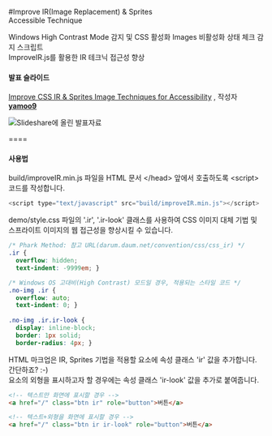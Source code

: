 #Improve IR(Image Replacement) & Sprites<br>Accessible Technique

Windows High Contrast Mode 감지 및 CSS 활성화 Images 비활성화 상태 체크 감지 스크립트<br>
ImproveIR.js를 활용한 IR 테크닉 접근성 향상

#### 발표 슬라이드

<p><a href="//www.slideshare.net/jeehoon/1209-10-2014" title="Improve CSS IR &amp; Sprites Image Techniques for Accessibility" target="_blank">Improve CSS IR &amp; Sprites Image Techniques for Accessibility</a> </strong>, 작성자 <strong><a href="//www.slideshare.net/jeehoon" target="_blank">yamoo9</a></strong></p>

![Slideshare에 올린 발표자료](http://image.slidesharecdn.com/css-irspritesaccessiblesolutionimproveir-141208181643-conversion-gate02/95/improve-css-ir-sprites-image-techniques-for-accessibility-1-638.jpg?cb=1418084455)

====

#### 사용법

build/improveIR.min.js 파일을 HTML 문서 \</head> 앞에서 호출하도록 \<script> 코드를 작성합니다.

```javascript
<script type="text/javascript" src="build/improveIR.min.js"></script>
```

demo/style.css 파일의 '.ir', '.ir-look' 클래스를 사용하여 CSS 이미지 대체 기법 및<br>
스프라이트 이미지의 웹 접근성을 향상시킬 수 있습니다.

```css
/* Phark Method: 참고 URL(darum.daum.net/convention/css/css_ir) */
.ir {
  overflow: hidden;
  text-indent: -9999em; }

/* Windows OS 고대비(High Contrast) 모드일 경우, 적용되는 스타일 코드 */
.no-img .ir {
  overflow: auto;
  text-indent: 0; }
  
.no-img .ir.ir-look {
  display: inline-block;
  border: 1px solid;
  border-radius: 4px; }
```

HTML 마크업은 IR, Sprites 기법을 적용할 요소에 속성 클래스 'ir' 값을 추가합니다. 간단하죠? :-)<br>
요소의 외형을 표시하고자 할 경우에는 속성 클래스 'ir-look' 값을 추가로 붙여줍니다.

```html
<!-- 텍스트만 화면에 표시할 경우 -->
<a href="/" class="btn ir" role="button">버튼</a>

<!-- 텍스트+외형을 화면에 표시할 경우 -->
<a href="/" class="btn ir ir-look" role="button">버튼</a>
```
